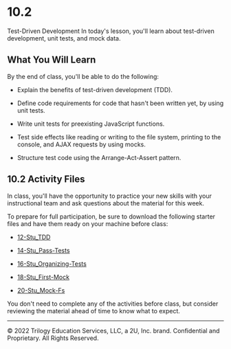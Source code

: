 # 10.2
Test-Driven Development
In today's lesson, you'll learn about test-driven development, unit tests, and mock data.

## What You Will Learn
By the end of class, you'll be able to do the following:

* Explain the benefits of test-driven development (TDD).

* Define code requirements for code that hasn't been written yet, by using unit tests.

* Write unit tests for preexisting JavaScript functions.

* Test side effects like reading or writing to the file system, printing to the console, and AJAX requests by using mocks.

* Structure test code using the Arrange-Act-Assert pattern.

## 10.2 Activity Files
In class, you'll have the opportunity to practice your new skills with your instructional team and ask questions about the material for this week.

To prepare for full participation, be sure to download the following starter files and have them ready on your machine before class:

* [12-Stu_TDD](https://static.fullstack-bootcamp.com/lesson-files/10-OOP/12-Stu_TDD.zip)

* [14-Stu_Pass-Tests](https://static.fullstack-bootcamp.com/lesson-files/10-OOP/14-Stu_Pass-Tests.zip)

* [16-Stu_Organizing-Tests](https://static.fullstack-bootcamp.com/lesson-files/10-OOP/16-Stu_Organizing-Tests.zip)

* [18-Stu_First-Mock](https://static.fullstack-bootcamp.com/lesson-files/10-OOP/18-Stu_First-Mock.zip)

* [20-Stu_Mock-Fs](https://static.fullstack-bootcamp.com/lesson-files/10-OOP/20-Stu_Mock-Fs.zip)

You don't need to complete any of the activities before class, but consider reviewing the material ahead of time to know what to expect.

---
© 2022 Trilogy Education Services, LLC, a 2U, Inc. brand. Confidential and Proprietary. All Rights Reserved.
